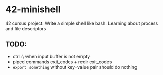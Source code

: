 # 42-minishell

42 cursus project: Write a simple shell like bash. Learning about process and file descriptors

## TODO:

- ctrl+\ when input buffer is not empty
- piped commands exit_codes + redir exit_codes
- `export something` without key=value pair should do nothing
